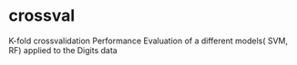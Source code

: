 # crossval 
K-fold crossvalidation Performance Evaluation of a different models( SVM, RF) applied to the Digits data
